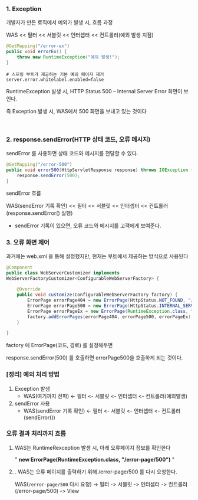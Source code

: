 ### 1. Exception 

개발자가 만든 로직에서 예외가 발생 시, 흐름 과정

WAS << 필터 << 서블릿 << 인터셉터 << 컨트롤러(예외 발생 지점)

```java
@GetMapping("/error-ex")
public void errorEx() {
	throw new RuntimeException("예외 발생!");
}
```
```properties
# 스프링 부트가 제공하는 기본 예외 페이지 제거
server.error.whitelabel.enabled=false
```

RuntimeException 발생 시, 
HTTP Status 500 – Internal Server Error 화면이 보인다.

즉 Exception 발생 시, WAS에서 500 화면을 보내고 있는 것이다

<br>

### 2. response.sendError(HTTP 상태 코드, 오류 메시지)

sendError 를 사용하면 상태 코드와 메시지를 전달할 수 있다.

```java
@GetMapping("/error-500")
public void error500(HttpServletResponse response) throws IOException {
    response.sendError(500);
}
```
sendError 흐름

WAS(sendError 기록 확인) << 필터 << 서블릿 << 인터셉터 << 컨트롤러
(response.sendError() 실행)

- sendError 기록이 있으면, 오류 코드와 메시지를 고객에게 보여준다.


### 3. 오류 화면 제어
과거에는 web.xml 을 통해 설정했지만, 현재는 부트에서 제공하는 방식으로 사용된다

```java
@Component
public class WebServerCustomizer implements
WebServerFactoryCustomizer<ConfigurableWebServerFactory> {
	
    @Override
    public void customize(ConfigurableWebServerFactory factory) {
        ErrorPage errorPage404 = new ErrorPage(HttpStatus.NOT_FOUND, "/errorpage/404");
        ErrorPage errorPage500 = new ErrorPage(HttpStatus.INTERNAL_SERVER_ERROR, "/error-page/500");
        ErrorPage errorPageEx = new ErrorPage(RuntimeException.class, "/error-page/500");
        factory.addErrorPages(errorPage404, errorPage500, errorPageEx);
    }
	
}
```

factory 에 ErrorPage(코드, 경로) 를 설정해두면 <br>

response.sendError(500) 를 호출하면 errorPage500을 호출하게 되는 것이다.


### [정리] 예외 처리 방법

 1. Exception 발생
    - WAS(여기까지 전파) <- 필터 <- 서블릿 <- 인터셉터 <- 컨트롤러(예외발생)
2.  sendError 사용
    - WAS(sendError 기록 확인) <- 필터 <- 서블릿 <- 인터셉터 <- 컨트롤러(sendError())


### 오류 결과 처리까지 흐름
1. WAS는 RuntimeRexception 발생 시, 아래 오류페이지 정보를 확인한다

    " **new ErrorPage(RuntimeException.class, "/error-page/500")** "

2. . WAS는 오류 페이지를 출력하기 위해 /error-page/500 를 다시 요청한다.

   WAS(`/error-page/500` 다시 요청) -> 필터 -> 서블릿 -> 인터셉터 -> 컨트롤러(/error-page/500)
   -> View

